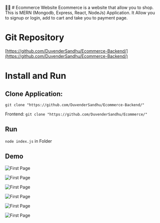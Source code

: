 :teacher: # Ecommerce Website 
Ecommerce is a website that allow you to shop. This is MERN (Mongodb, Express, React, NodeJs) Application. It Allow you to signup or login, add to cart and take you to payment page.
# Git Repository

[https://github.com/DuvenderSandhu/Ecommerce-Backend/](https://github.com/DuvenderSandhu/Ecommerce-Backend/)
# Install and Run
## Clone Application: 

```git clone "https://github.com/DuvenderSandhu/Ecommerce-Backend/"```

Frontend: ```git clone "https://github.com/DuvenderSandhu/Ecommerce/"```

## Run
```node index.js``` in Folder

## Demo
![First Page](Screenshot%20(10).png)

![First Page](Screenshot%20(13).png)

![First Page](Screenshot%20(15).png)

![First Page](Screenshot%20(16).png)

![First Page](Screenshot%20(18).png)

![First Page](Screenshot%20(17).png)
